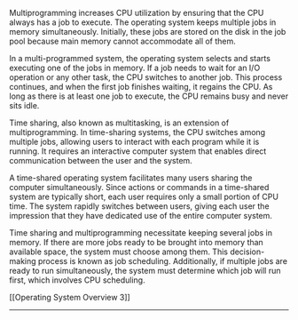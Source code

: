 Multiprogramming increases CPU utilization by ensuring that the CPU always has a job to execute. The operating system keeps multiple jobs in memory simultaneously. Initially, these jobs are stored on the disk in the job pool because main memory cannot accommodate all of them.

In a multi-programmed system, the operating system selects and starts executing one of the jobs in memory. If a job needs to wait for an I/O operation or any other task, the CPU switches to another job. This process continues, and when the first job finishes waiting, it regains the CPU. As long as there is at least one job to execute, the CPU remains busy and never sits idle.

Time sharing, also known as multitasking, is an extension of multiprogramming. In time-sharing systems, the CPU switches among multiple jobs, allowing users to interact with each program while it is running. It requires an interactive computer system that enables direct communication between the user and the system.

A time-shared operating system facilitates many users sharing the computer simultaneously. Since actions or commands in a time-shared system are typically short, each user requires only a small portion of CPU time. The system rapidly switches between users, giving each user the impression that they have dedicated use of the entire computer system.

Time sharing and multiprogramming necessitate keeping several jobs in memory. If there are more jobs ready to be brought into memory than available space, the system must choose among them. This decision-making process is known as job scheduling. Additionally, if multiple jobs are ready to run simultaneously, the system must determine which job will run first, which involves CPU scheduling.

[[Operating System Overview 3]]

---
